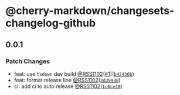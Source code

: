 # @cherry-markdown/changesets-changelog-github

## 0.0.1

### Patch Changes

- feat: use `tsdown` dev build [@RSS1102](https://github.com/RSS1102)([#1](https://github.com/cherry-markdown/changesets-changelog-github/pull/1))([`b42436b`](https://github.com/cherry-markdown/changesets-changelog-github/commit/b42436b0b5291e527d24a10e4cc2cf9c7a73f3d2))
- feat: format release line [@RSS1102](https://github.com/RSS1102)([`3d39988`](https://github.com/cherry-markdown/changesets-changelog-github/commit/3d399885f0a5609d97d1a398c73edbe66cf3fea0))
- ci: add ci to auto release [@RSS1102](https://github.com/RSS1102)([`1c6ce10`](https://github.com/cherry-markdown/changesets-changelog-github/commit/1c6ce1021e3caea14beb3b074ce847e4d77e6159))
